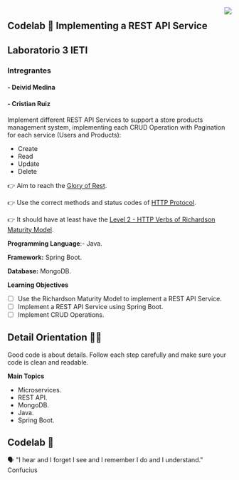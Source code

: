 <img align="right" src="https://github.com/ada-school/module-template/blob/main/ada.png">

## Codelab 🧪 Implementing a REST API Service

## Laboratorio 3 IETI

### Intregrantes

#### - Deivid Medina

#### - Cristian Ruiz

Implement different REST API Services to support a store products management system, implementing each CRUD Operation with Pagination for each service (Users and Products):

- Create
- Read
- Update
- Delete

👉 Aim to reach the [Glory of Rest](https://martinfowler.com/articles/richardsonMaturityModel.html).

👉 Use the correct methods and status codes
of [HTTP Protocol](https://developer.mozilla.org/en-US/docs/Web/HTTP/Basics_of_HTTP).

👉 It should have at least have
the [Level 2 - HTTP Verbs of Richardson Maturity Model](https://martinfowler.com/articles/richardsonMaturityModel.html).

**Programming Language**:- Java.

**Framework:** Spring Boot.

**Database:** MongoDB.

**Learning Objectives**

- [ ]  Use the Richardson Maturity Model to implement a REST API Service.
- [ ]  Implement a REST API Service using Spring Boot.
- [ ]  Implement CRUD Operations.

## Detail Orientation 🤹🏽

Good code is about details. Follow each step carefully and make sure your code is clean and readable.

**Main Topics**

* Microservices.
* REST API.
* MongoDB.
* Java.
* Spring Boot.

## Codelab 🧪

🗣️ "I hear and I forget I see and I remember I do and I understand." Confucius


